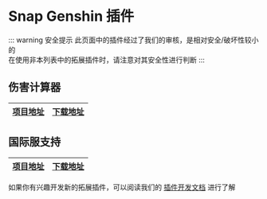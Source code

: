 # Snap Genshin 插件

::: warning 安全提示
此页面中的插件经过了我们的审核，是相对安全/破坏性较小的  
在使用非本列表中的拓展插件时，请注意对其安全性进行判断
:::

## 伤害计算器

|[项目地址](https://github.com/DawnFz/SG.Plugin.Injury.Calculator)|[下载地址](https://github.com/DawnFz/SG.Plugin.Injury.Calculator/releases)|
|-|-|

## 国际服支持

|[项目地址](https://github.com/DawnFz/Genshin.Launcher.Plus.SE.Plugin)|[下载地址](https://github.com/DawnFz/Genshin.Launcher.Plus.SE.Plugin/releases)|
|-|-|


如果你有兴趣开发新的拓展插件，可以阅读我们的 [插件开发文档](/development/PluginTutorial.md) 进行了解